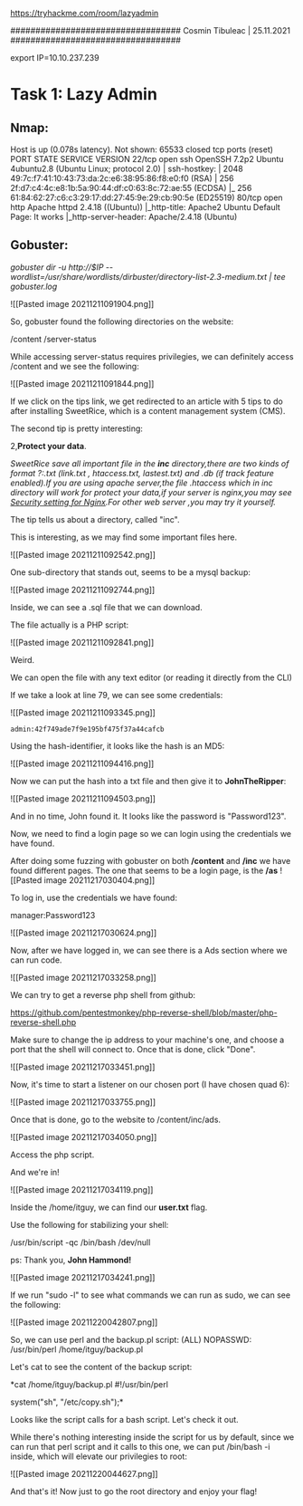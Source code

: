 
https://tryhackme.com/room/lazyadmin



##################################
			Cosmin Tibuleac | 25.11.2021
##################################

export IP=10.10.237.239

# Task 1: Lazy Admin

## Nmap:
Host is up (0.078s latency).
Not shown: 65533 closed tcp ports (reset)
PORT   STATE SERVICE VERSION
22/tcp open  ssh     OpenSSH 7.2p2 Ubuntu 4ubuntu2.8 (Ubuntu Linux; protocol 2.0)
| ssh-hostkey: 
|   2048 49:7c:f7:41:10:43:73:da:2c:e6:38:95:86:f8:e0:f0 (RSA)
|   256 2f:d7:c4:4c:e8:1b:5a:90:44:df:c0:63:8c:72:ae:55 (ECDSA)
|_  256 61:84:62:27:c6:c3:29:17:dd:27:45:9e:29:cb:90:5e (ED25519)
80/tcp open  http    Apache httpd 2.4.18 ((Ubuntu))
|_http-title: Apache2 Ubuntu Default Page: It works
|_http-server-header: Apache/2.4.18 (Ubuntu)



## Gobuster:
*gobuster dir -u http://$IP --wordlist=/usr/share/wordlists/dirbuster/directory-list-2.3-medium.txt | tee gobuster.log*

![[Pasted image 20211211091904.png]]

So, gobuster found the following directories on the website:

/content 
/server-status


While accessing server-status requires privilegies, we can definitely access /content and we see the following:

![[Pasted image 20211211091844.png]]


If we click on the tips link, we get redirected to an article with 5 tips to do after installing SweetRice, which is a content management system (CMS).


The second tip is pretty interesting: 

2,**Protect your data**.

*SweetRice save all important file in the **inc** directory,there are two kinds of format ?:.txt (link.txt , htaccess.txt, lastest.txt) and .db (if track feature enabled).If you are using apache server,the file .htaccess which in inc directory will work for protect your data,if your server is nginx,you may see [Security setting for Nginx](https://www.sweetrice.xyz/docs/Security-setting-for-Nginx/).For other web server ,you may try it yourself.*

The tip tells us about a directory, called "inc".


This is interesting, as we may find some important files here.


 ![[Pasted image 20211211092542.png]]
 
 One sub-directory that stands out, seems to be a mysql backup:
 
 ![[Pasted image 20211211092744.png]]
 
 Inside, we can see a .sql file that we can download.
 
 The file actually is a PHP script: 
 
 ![[Pasted image 20211211092841.png]]
 
 Weird.
 
 We can open the file with any text editor (or reading it directly from the CLI)
 
 If we take a look at line 79, we can see some credentials: 
 
 ![[Pasted image 20211211093345.png]]
 
 
`admin:42f749ade7f9e195bf475f37a44cafcb`



Using the hash-identifier, it looks like the hash is an MD5: 


![[Pasted image 20211211094416.png]]


Now we can put the hash into a txt file and then give it to **JohnTheRipper**:


![[Pasted image 20211211094503.png]]

And in no time, John found it. It looks like the password is "Password123".

Now, we need to find a login page so we can login using the credentials we have found.

After doing some fuzzing with gobuster on both **/content** and  **/inc** we have found different pages. The one that seems to be a login page, is the **/as**
![[Pasted image 20211217030404.png]]

To log in, use the credentials we have found: 

manager:Password123

![[Pasted image 20211217030624.png]]

Now, after we have logged in, we can see there is a Ads section where we can run code. 

![[Pasted image 20211217033258.png]]

We can try to get a reverse php shell from github:

https://github.com/pentestmonkey/php-reverse-shell/blob/master/php-reverse-shell.php

Make sure to change the ip address to your machine's one, and choose a port that the shell will connect to. Once that is done, click "Done".

![[Pasted image 20211217033451.png]]


Now, it's time to start a listener on our chosen port (I have chosen quad 6):

![[Pasted image 20211217033755.png]]

Once that is done, go to the website to /content/inc/ads.

![[Pasted image 20211217034050.png]]

Access the php script.

And we're in! 

![[Pasted image 20211217034119.png]]

Inside the /home/itguy, we can find our **user.txt** flag.

Use the following for stabilizing your shell: 

/usr/bin/script -qc /bin/bash /dev/null

ps: Thank you, **John Hammond!**

![[Pasted image 20211217034241.png]]

If we run "sudo -l" to see what commands we can run as sudo, we can see the following: 

![[Pasted image 20211220042807.png]]

So, we can use perl and the backup.pl script:
(ALL) NOPASSWD: /usr/bin/perl /home/itguy/backup.pl

Let's cat to see the content of the backup script:

*cat /home/itguy/backup.pl
#!/usr/bin/perl

system("sh", "/etc/copy.sh");*

Looks like the script calls for a bash script. Let's check it out.

While there's nothing interesting inside the script for us by default, since we can run that perl script and it calls to this one, we can put /bin/bash -i inside, which will elevate our privilegies to root:

![[Pasted image 20211220044627.png]]

And that's it! Now just to go the root directory and enjoy your flag! 

